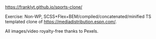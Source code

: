 https://franklyt.github.io/sports-clone/

Exercise: Non-WP, SCSS+Flex+BEM/compiled/concatenated/minified TS templated clone of https://mediadistribution.espn.com/.

All images/video royalty-free thanks to Pexels.
